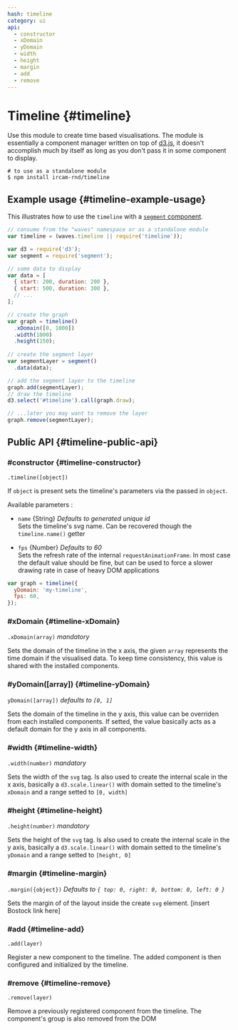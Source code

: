 ```yaml
---
hash: timeline
category: ui
api:
  - constructor
  - xDomain
  - yDomain
  - width
  - height
  - margin
  - add
  - remove
---
```


# Timeline {#timeline}

Use this module to create time based visualisations. The module is essentially a component manager written on top of [d3.js](http://d3js.org/), it doesn't accomplish much by itself as long as you don't pass it in some component to display.

~~~
# to use as a standalone module
$ npm install ircam-rnd/timeline
~~~

## Example usage {#timeline-example-usage}

This illustrates how to use the `timeline` with a [`segment` component](#segment).

~~~javascript
// consume from the "waves" namespace or as a standalone module
var timeline = (waves.timeline || require('timeline'));

var d3 = require('d3');
var segment = require('segment');

// some data to display
var data = [
  { start: 200, duration: 200 }, 
  { start: 500, duration: 300 },
  // ...
];

// create the graph
var graph = timeline()
  .xDomain([0, 1000])
  .width(1000)
  .height(150);
  
// create the segment layer
var segmentLayer = segment()
  .data(data);

// add the segment layer to the timeline
graph.add(segmentLayer);
// draw the timeline
d3.select('#timeline').call(graph.draw);

// ...later you may want to remove the layer
graph.remove(segmentLayer);
~~~


## Public API {#timeline-public-api}


### #constructor {#timeline-constructor}

`.timeline([object])`

If `object` is present sets the timeline's parameters via the passed in `object`.  

Available parameters :

* `name` {String} _Defaults to generated unique id_  
  Sets the timeline's svg name. Can be recovered though the `timeline.name()` getter

* `fps` {Number} _Defaults to 60_  
  Sets the refresh rate of the internal `requestAnimationFrame`. In most case the default value should be fine, but can be used to force a slower drawing rate in case of heavy DOM applications

~~~javascript
var graph = timeline({
  yDomain: 'my-timeline',
  fps: 60,
});
~~~ 

### #xDomain {#timeline-xDomain}

`.xDomain(array)` _mandatory_

Sets the domain of the timeline in the x axis, the given `array` represents the time domain if the visualised data. To keep time consistency, this value is shared with the installed components.  


### #yDomain([array]) {#timeline-yDomain} 

`yDomain([array])` _defaults to `[0, 1]`_

Sets the domain of the timeline in the y axis, this value can be overriden from each installed components. If setted, the value basically acts as a default domain for the y axis in all components.


### #width {#timeline-width} 

`.width(number)` _mandatory_

Sets the width of the `svg` tag. Is also used to create the internal scale in the x axis, basically  a `d3.scale.linear()` with domain setted to the timeline's `xDomain` and a range setted to `[0, width]`


### #height {#timeline-height}

`.height(number)` _mandatory_

Sets the height of the `svg` tag. Is also used to create the internal scale in the y axis, basically  a `d3.scale.linear()` with domain setted to the timeline's `yDomain` and a range setted to `[height, 0]`


### #margin {#timeline-margin} 

`.margin({object})` _Defaults to `{ top: 0, right: 0, bottom: 0, left: 0 }`_

Sets the margin of of the layout inside the create `svg` element. [insert Bostock link here]


### #add {#timeline-add}

`.add(layer)`

Register a new component to the timeline. The added component is then configured and initialized by the timeline.


### #remove {#timeline-remove}

`.remove(layer)`

Remove a previously registered component from the timeline. The component's group is also removed from the DOM

